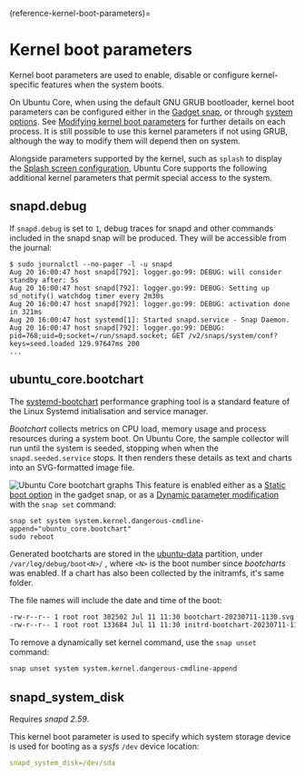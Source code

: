 (reference-kernel-boot-parameters)=
# Kernel boot parameters

Kernel boot parameters are used to enable, disable or configure kernel-specific features when the system boots. 

On Ubuntu Core, when using the default GNU GRUB bootloader, kernel boot parameters can be configured either in the [Gadget snap](/reference/gadget-snap-format), or through [system options](https://snapcraft.io/docs/system-options). See [Modifying kernel boot parameters](/how-to-guides/manage-ubuntu-core/modify-kernel-options) for further details on each process. It is still possible to use this kernel parameters if not using GRUB, although the way to modify them will depend then on system.

Alongside parameters supported by the kernel, such as `splash` to display the [Splash screen configuration](/how-to-guides/image-creation/add-a-splash-screen), Ubuntu Core supports the following additional kernel parameters that permit special access to the system.

## snapd.debug

If `snapd.debug` is set to `1`, debug traces for snapd and other commands included in the snapd snap will be produced. They will be accessible from the journal:

```
$ sudo journalctl --no-pager -l -u snapd
Aug 20 16:00:47 host snapd[792]: logger.go:99: DEBUG: will consider standby after: 5s
Aug 20 16:00:47 host snapd[792]: logger.go:99: DEBUG: Setting up sd_notify() watchdog timer every 2m30s
Aug 20 16:00:47 host snapd[792]: logger.go:99: DEBUG: activation done in 321ms
Aug 20 16:00:47 host systemd[1]: Started snapd.service - Snap Daemon.
Aug 20 16:00:47 host snapd[792]: logger.go:99: DEBUG: pid=768;uid=0;socket=/run/snapd.socket; GET /v2/snaps/system/conf?keys=seed.loaded 129.97647ms 200
...
```

## ubuntu_core.bootchart

The [systemd-bootchart](https://manpages.ubuntu.com/manpages/jammy/man1/systemd-bootchart.1.html) performance graphing tool is a standard feature of the Linux Systemd initialisation and service manager.

_Bootchart_ collects metrics on CPU load, memory usage and process resources during a system boot. On Ubuntu Core, the sample collector will run until the system is seeded, stopping when when the `snapd.seeded.service` stops. It then renders these details as text and charts into an SVG-formatted image file.

![Ubuntu Core bootchart graphs](https://assets.ubuntu.com/v1/d39bae51-bootchart-graph.png)
This feature is enabled either as a [Static boot option](/how-to-guides/manage-ubuntu-core/modify-kernel-options.md#static-boot-option-modifications) in the gadget snap, or as a [Dynamic parameter modification](/how-to-guides/manage-ubuntu-core/modify-kernel-options.md#dynamic-kernel-parameter-modifications) with the `snap set` command:

```
snap set system system.kernel.dangerous-cmdline-append="ubuntu_core.bootchart"
sudo reboot
```

Generated bootcharts are stored in the [ubuntu-data](/explanation/full-disk-encryption.md#storage-layouts) partition, under `/var/log/debug/boot<N>/` , where `<N>` is the boot number since _bootcharts_ was enabled. If a chart has also been collected by the initramfs, it's same folder.

 The file names will include the date and time of the boot:

```bash
-rw-r--r-- 1 root root 382502 Jul 11 11:30 bootchart-20230711-1130.svg
-rw-r--r-- 1 root root 133684 Jul 11 11:30 initrd-bootchart-20230711-1130.svg
```

To remove a dynamically set kernel command, use the `snap unset` command:

```bash
snap unset system system.kernel.dangerous-cmdline-append
```

## snapd_system_disk

 Requires _snapd 2.59_.

This kernel boot parameter is used to specify which system storage device is used for booting as a _sysfs_ `/dev` device location:

```yaml
snapd_system_disk=/dev/sda
```

